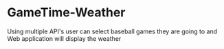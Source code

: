 # GameTime-Weather
Using multiple API's user can select baseball games they are going to and Web application will display the weather
